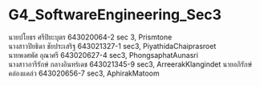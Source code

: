 # G4_SoftwareEngineering_Sec3

นายปโยธร ศรีปิยะบุตร 643020064-2 sec 3, Prismtone <br />
นางสาวปิยธิดา ชัยประเสริฐ 643021327-1 sec3, PiyathidaChaiprasroet <br />
นายพงศพัศ อุณาศรี 643020627-4 sec3, PhongsaphatAunasri <br />
นางสาวอารีรักษ์ กลางอินทร์เดช 643021345-9 sec3, ArreerakKlangindet 
นายอภิรักษ์ คล่องแคล่ว 643020656-7 sec3, AphirakMatoom
